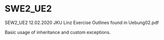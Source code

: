 # SWE2_UE2
SEW2_UE2 12.02.2020 JKU Linz
Exercise Outlines found in Uebung02.pdf

Basic usage of inheritance and custom exceptions.
